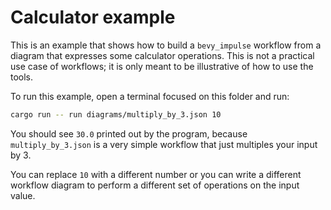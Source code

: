 # Calculator example

This is an example that shows how to build a `bevy_impulse` workflow from a diagram
that expresses some calculator operations. This is not a practical use case of
workflows; it is only meant to be illustrative of how to use the tools.

To run this example, open a terminal focused on this folder and run:

```bash
cargo run -- run diagrams/multiply_by_3.json 10
```

You should see `30.0` printed out by the program, because `multiply_by_3.json` is a
very simple workflow that just multiples your input by 3.

You can replace `10` with a different number or you can write a different workflow
diagram to perform a different set of operations on the input value.
